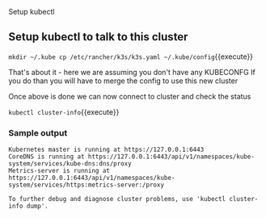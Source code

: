 Setup kubectl

## Setup kubectl to talk to this cluster

`
mkdir ~/.kube
cp /etc/rancher/k3s/k3s.yaml ~/.kube/config
`{{execute}}

That's about it - here we are assuming you don't have any KUBECONFG 
If you do than you will have to merge the config to use this new cluster

Once above is done we can now connect to cluster and check the status 

`kubectl cluster-info`{{execute}}

### Sample output 

```
Kubernetes master is running at https://127.0.0.1:6443
CoreDNS is running at https://127.0.0.1:6443/api/v1/namespaces/kube-system/services/kube-dns:dns/proxy
Metrics-server is running at https://127.0.0.1:6443/api/v1/namespaces/kube-system/services/https:metrics-server:/proxy

To further debug and diagnose cluster problems, use 'kubectl cluster-info dump'.
```

